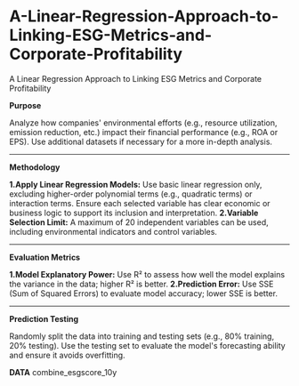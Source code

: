 # A-Linear-Regression-Approach-to-Linking-ESG-Metrics-and-Corporate-Profitability
A Linear Regression Approach to Linking ESG Metrics and Corporate Profitability


**Purpose**

Analyze how companies' environmental efforts (e.g., resource utilization, emission reduction, etc.) impact their financial performance (e.g., ROA or EPS).
Use additional datasets if necessary for a more in-depth analysis.

------------
**Methodology**

**1.Apply Linear Regression Models:**
Use basic linear regression only, excluding higher-order polynomial terms (e.g., quadratic terms) or interaction terms.
Ensure each selected variable has clear economic or business logic to support its inclusion and interpretation.
**2.Variable Selection Limit:**
A maximum of 20 independent variables can be used, including environmental indicators and control variables.

------------
**Evaluation Metrics**

**1.Model Explanatory Power:** Use R² to assess how well the model explains the variance in the data; higher R² is better.
**2.Prediction Error:** Use SSE (Sum of Squared Errors) to evaluate model accuracy; lower SSE is better.

--------------
**Prediction Testing**

Randomly split the data into training and testing sets (e.g., 80% training, 20% testing). Use the testing set to evaluate the model's forecasting ability and ensure it avoids overfitting.


**DATA** combine_esgscore_10y
